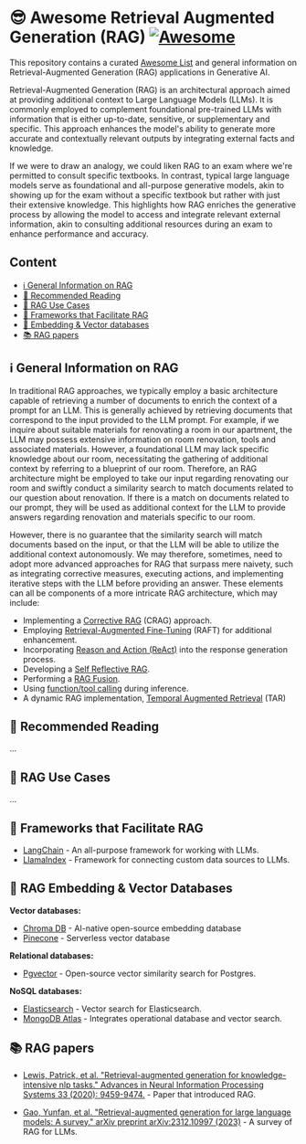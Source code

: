 # 😎 Awesome Retrieval Augmented Generation (RAG) [![Awesome](https://awesome.re/badge-flat.svg)](https://awesome.re)

This repository contains a curated [Awesome List](https://github.com/sindresorhus/awesome) and general information on Retrieval-Augmented Generation (RAG) applications in Generative AI.

Retrieval-Augmented Generation (RAG) is an architectural approach aimed at providing additional context to Large Language Models (LLMs). It is commonly employed to complement foundational pre-trained LLMs with information that is either up-to-date, sensitive, or supplementary and specific. This approach enhances the model's ability to generate more accurate and contextually relevant outputs by integrating external facts and knowledge.

If we were to draw an analogy, we could liken RAG to an exam where we're permitted to consult specific textbooks. In contrast, typical large language models serve as foundational and all-purpose generative models, akin to showing up for the exam without a specific textbook but rather with just their extensive knowledge. This highlights how RAG enriches the generative process by allowing the model to access and integrate relevant external information, akin to consulting additional resources during an exam to enhance performance and accuracy.

## Content

- [ℹ️ General Information on RAG](#ℹ%EF%B8%8F-general-information-on-rag)
- [📖 Recommended Reading](#-recommended-reading)
- [💼 RAG Use Cases](#-rag-use-cases)
- [🧰 Frameworks that Facilitate RAG](#-frameworks-that-facilitate-rag)
- [💾 Embedding & Vector databases](#-rag-embedding--vector-databases)
- [📚 RAG papers](#-rag-papers)


## ℹ️ General Information on RAG

In traditional RAG approaches, we typically employ a basic architecture capable of retrieving a number of documents to enrich the context of a prompt for an LLM. This is generally achieved by retrieving documents that correspond to the input provided to the LLM prompt. For example, if we inquire about suitable materials for renovating a room in our apartment, the LLM may possess extensive information on room renovation, tools and associated materials. However, a foundational LLM may lack specific knowledge about our room, necessitating the gathering of additional context by referring to a blueprint of our room. Therefore, an RAG architecture might be employed to take our input regarding renovating our room and swiftly conduct a similarity search to match documents related to our question about renovation. If there is a match on documents related to our prompt, they will be used as additional context for the LLM to provide answers regarding renovation and materials specific to our room.

However, there is no guarantee that the similarity search will match documents based on the input, or that the LLM will be able to utilize the additional context autonomously. We may therefore, sometimes, need to adopt more advanced approaches for RAG that surpass mere naivety, such as integrating corrective measures, executing actions, and implementing iterative steps with the LLM before providing an answer. These elements can all be components of a more intricate RAG architecture, which may include:

- Implementing a [Corrective RAG](https://arxiv.org/pdf/2401.15884.pdf) (CRAG) approach.
- Employing [Retrieval-Augmented Fine-Tuning](https://techcommunity.microsoft.com/t5/ai-ai-platform-blog/raft-a-new-way-to-teach-llms-to-be-better-at-rag/ba-p/4084674) (RAFT) for additional enhancement.
- Incorporating [Reason and Action (ReAct)](https://research.google/blog/react-synergizing-reasoning-and-acting-in-language-models/) into the response generation process.
- Developing a [Self Reflective RAG](https://selfrag.github.io/).
- Performing a [RAG Fusion](https://arxiv.org/abs/2402.03367).
- Using [function/tool calling](https://python.langchain.com/docs/modules/model_io/chat/function_calling/) during inference.
- A dynamic RAG implementation, [Temporal Augmented Retrieval](https://adam-rida.medium.com/temporal-augmented-retrieval-tar-dynamic-rag-ad737506dfcc) (TAR)

## 📖 Recommended Reading

...

## 💼 RAG Use Cases

...

## 🧰 Frameworks that Facilitate RAG

- [LangChain](https://python.langchain.com/docs/modules/data_connection/) - An all-purpose framework for working with LLMs.
- [LlamaIndex](https://docs.llamaindex.ai/en/stable/optimizing/production_rag/) - Framework for connecting custom data sources to LLMs.

## 💾 RAG Embedding & Vector Databases

**Vector databases:**
- [Chroma DB](https://www.trychroma.com/) - AI-native open-source embedding database
- [Pinecone](https://www.pinecone.io/) - Serverless vector database

**Relational databases:**
- [Pgvector](https://github.com/pgvector/pgvector) - Open-source vector similarity search for Postgres.

**NoSQL databases:**
- [Elasticsearch](https://www.elastic.co/elasticsearch/vector-database) - Vector search for Elasticsearch.
- [MongoDB Atlas](https://www.mongodb.com/products/platform/atlas-vector-search) - Integrates operational database and vector search.

## 📚 RAG papers

- [Lewis, Patrick, et al. "Retrieval-augmented generation for knowledge-intensive nlp tasks." Advances in Neural Information Processing Systems 33 (2020): 9459-9474.](https://arxiv.org/pdf/2005.11401.pdf) - Paper that introduced RAG.

- [Gao, Yunfan, et al. "Retrieval-augmented generation for large language models: A survey." arXiv preprint arXiv:2312.10997 (2023)](https://arxiv.org/abs/2312.10997) - A survey of RAG for LLMs.
